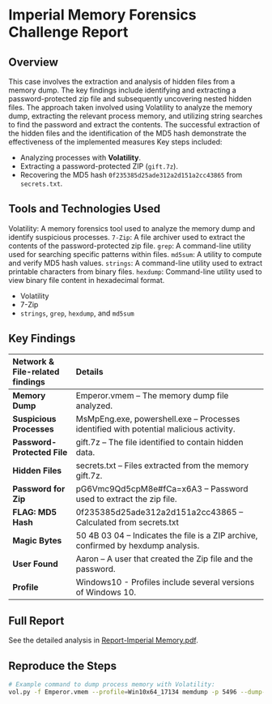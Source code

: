 # Imperial Memory Forensics Challenge Report

## Overview
This case involves the extraction and analysis of hidden files from a memory dump. The key 
findings include identifying and extracting a password-protected zip file and subsequently 
uncovering nested hidden files. The approach taken involved using Volatility to analyze the 
memory dump, extracting the relevant process memory, and utilizing string searches to find the 
password and extract the contents. The successful extraction of the hidden files and the 
identification of the MD5 hash demonstrate the effectiveness of the implemented measures
 Key steps included:
- Analyzing processes with **Volatility**.
- Extracting a password-protected ZIP (`gift.7z`).
- Recovering the MD5 hash `0f235385d25ade312a2d151a2cc43865` from `secrets.txt`.

## Tools and Technologies Used
Volatility: A memory forensics tool used to analyze the memory dump and identify suspicious 
processes. 
`7-Zip`: A file archiver used to extract the contents of the password-protected zip file. 
`grep`: A command-line utility used for searching specific patterns within files. 
`md5sum`: A utility to compute and verify MD5 hash values. 
`strings`: A command-line utility used to extract printable characters from binary files. 
`hexdump`: Command-line utility used to view binary file content in hexadecimal format.

- Volatility
- 7-Zip
- `strings`, `grep`, `hexdump`, and `md5sum`

## Key Findings
| **Network & File-related findings** | **Details** |
|:------------------------------------|:-------------|
| **Memory Dump**                     | Emperor.vmem – The memory dump file analyzed. |
| **Suspicious Processes**            | MsMpEng.exe, powershell.exe – Processes identified with potential malicious activity. |
| **Password-Protected File**         | gift.7z – The file identified to contain hidden data. |
| **Hidden Files**                    | secrets.txt – Files extracted from the memory gift.7z. |
| **Password for Zip**                | pG6Vmc9Qd5cpM8e#fCa=x6A3 – Password used to extract the zip file. |
| **FLAG: MD5 Hash**                  | 0f235385d25ade312a2d151a2cc43865 – Calculated from secrets.txt |
| **Magic Bytes**                     | 50 4B 03 04 – Indicates the file is a ZIP archive, confirmed by hexdump analysis. |
| **User Found**                      | Aaron – A user that created the Zip file and the password. |
| **Profile**                         | Windows10 - Profiles include several versions of Windows 10. |


## Full Report
See the detailed analysis in [Report-Imperial Memory.pdf](./Report-Imperial%20Memory.pdf).

## Reproduce the Steps
```bash
# Example command to dump process memory with Volatility:
vol.py -f Emperor.vmem --profile=Win10x64_17134 memdump -p 5496 --dump-dir ./dumped_files/
